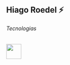 ## Hiago Roedel ⚡

<!--
**HiagoRoedel/HiagoRoedel** is a ✨ _special_ ✨ repository because its `README.md` (this file) appears on your GitHub profile.

Here are some ideas to get you started:

- 🔭 I’m currently working on ...
- 🌱 I’m currently learning ...
- 👯 I’m looking to collaborate on ...
- 🤔 I’m looking for help with ...
- 💬 Ask me about ...
- 📫 How to reach me: ...
- 😄 Pronouns: ...
- ⚡ Fun fact: ...
-->

###### Tecnologias
<img src="https://cdn.jsdelivr.net/gh/devicons/devicon@latest/icons/github/github-original.svg" witdh="40" height="40"/>
          




